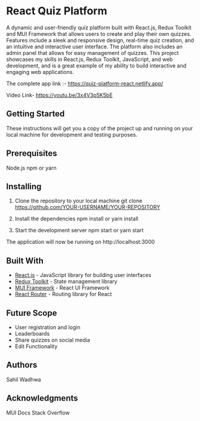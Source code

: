 # React Quiz Platform
A dynamic and user-friendly quiz platform built with React.js, Redux Toolkit and MUI Framework that allows users to create and play their own quizzes. Features include a sleek and responsive design, real-time quiz creation, and an intuitive and interactive user interface. The platform also includes an admin panel that allows for easy management of quizzes. This project showcases my skills in React.js, Redux Toolkit, JavaScript, and web development, and is a great example of my ability to build interactive and engaging web applications.

The complete app link :- https://quiz-platform-react.netlify.app/

Video Link- https://youtu.be/3x4V3p5K5bE

## Getting Started
These instructions will get you a copy of the project up and running on your local machine for development and testing purposes.

## Prerequisites

Node.js
npm or yarn

## Installing

1. Clone the repository to your local machine
  git clone https://github.com/YOUR-USERNAME/YOUR-REPOSITORY
  
2. Install the dependencies
  npm install or yarn install
  
3. Start the development server
  npm start or yarn start
  
The application will now be running on http://localhost:3000

## Built With

* [React.js](https://reactjs.org/) - JavaScript library for building user interfaces
* [Redux Toolkit](https://redux-toolkit.js.org/) - State management library
* [MUI Framework](https://www.muicss.com/) - React UI Framework 
* [React Router](https://reactrouter.com/) - Routing library for React

## Future Scope

* User registration and login
* Leaderboards
* Share quizzes on social media
* Edit Functionality

## Authors

Sahil Wadhwa

## Acknowledgments

MUI Docs
Stack Overflow
